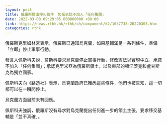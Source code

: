 ```yaml
---
layout: post
title: 俄羅斯提出停火條件　包括承諾不加入「任何集團」
date: 2022-03-08 09:29:05.000000000 +08:00
link: https://news.rthk.hk/rthk/ch/component/k2/1637738-20220308.htm
categories: rthk
---
```


俄羅斯克里姆林宮表示，俄羅斯已通知烏克蘭，如果基輔滿足一系列條件，準備「立即」停止軍事行動。

發言人佩斯科夫說，莫斯科要求烏克蘭停止軍事行動，修改憲法以實現中立，承諾不加入「任何集團」；承認克里米亞為俄羅斯領土，以及東部的頓涅茨克和盧甘斯克為獨立國家。

佩斯科夫向《路透社》表示，烏克蘭政府已獲悉這些條件，他們也被告知，這一切都可以在一瞬間停止。

烏克蘭方面目前未有回應。

佩斯科夫強調，俄羅斯沒有尋求對烏克蘭提出任何進一步的領土主張，要求移交基輔是「並不真確」。
